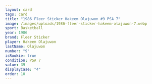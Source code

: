 ```yaml
---
layout: card
tags: card
title: "1986 Fleer Sticker Hakeem Olajuwon #9 PSA 7"
image: /images/uploads/1986-fleer-sticker-hakeem-olajuwon-7.webp
sport: Basketball
year: 1986
brand: Fleer Sticker
player: Hakeem Olajuwon
lastName: Olajuwon
number: "9"
isRookie: true
condition: PSA 7
value: 39
displayCase: "4"
order: 10
---
```

